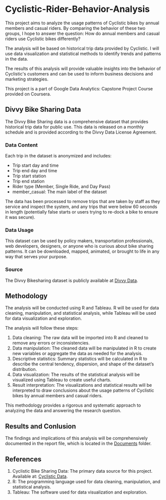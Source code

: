 # Cyclistic-Rider-Behavior-Analysis

This project aims to analyze the usage patterns of Cyclistic bikes by annual members and casual riders. By comparing the behavior of these two groups, I hope to answer the question: How do annual members and casual riders use Cyclistic bikes differently?

The analysis will be based on historical trip data provided by Cyclistic. I will use data visualization and statistical methods to identify trends and patterns in the data.

The results of this analysis will provide valuable insights into the behavior of Cyclistic's customers and can be used to inform business decisions and marketing strategies.

This project is a part of Google Data Analytics: Capstone Project Course provided on Coursera.

## Divvy Bike Sharing Data

The Divvy Bike Sharing data is a comprehensive dataset that provides historical trip data for public use. This data is released on a monthly schedule and is provided according to the Divvy Data License Agreement.

### Data Content

Each trip in the dataset is anonymized and includes:

- Trip start day and time
- Trip end day and time
- Trip start station
- Trip end station
- Rider type (Member, Single Ride, and Day Pass)
- member_casual: The main label of the dataset

The data has been processed to remove trips that are taken by staff as they service and inspect the system, and any trips that were below 60 seconds in length (potentially false starts or users trying to re-dock a bike to ensure it was secure).

### Data Usage

This dataset can be used by policy makers, transportation professionals, web developers, designers, or anyone who is curious about bike sharing patterns. It can be downloaded, mapped, animated, or brought to life in any way that serves your purpose.

### Source

The Divvy Bikesharing dataset is publicly available at [Divvy Data](https://divvy-tripdata.s3.amazonaws.com/index.html).

## Methodology

The analysis will be conducted using R and Tableau. R will be used for data cleaning, manipulation, and statistical analysis, while Tableau will be used for data visualization and exploration.

The analysis will follow these steps:

1. Data cleaning: The raw data will be imported into R and cleaned to remove any errors or inconsistencies.
2. Data manipulation: The cleaned data will be manipulated in R to create new variables or aggregate the data as needed for the analysis.
3. Descriptive statistics: Summary statistics will be calculated in R to describe the central tendency, dispersion, and shape of the dataset’s distribution.
4. Data visualization: The results of the statistical analysis will be visualized using Tableau to create useful charts.
5. Result interpretation: The visualizations and statistical results will be interpreted to draw conclusions about the usage patterns of Cyclistic bikes by annual members and casual riders.

This methodology provides a rigorous and systematic approach to analyzing the data and answering the research question.

## Results and Conlusion

The findings and implications of this analysis will be comprehensively documented in the report file, which is located in the [Documents](https://github.com/giagia2002123/Cyclistic-Rider-Behavior-Analysis/tree/main/Documents) folder.

## References

1. Cyclistic Bike Sharing Data: The primary data source for this project. Available at: [Cyclistic Data](https://divvy-tripdata.s3.amazonaws.com/index.html).
2. R: The programming language used for data cleaning, manipulation, and statistical analysis.
3. Tableau: The software used for data visualization and exploration.
